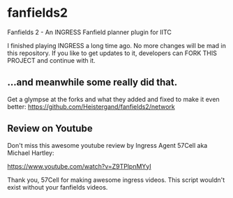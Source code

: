 # fanfields2
Fanfields 2 - An INGRESS Fanfield planner plugin for IITC

I finished playing INGRESS a long time ago. No more changes will be mad in this repository.
If you like to get updates to it, developers can FORK THIS PROJECT and continue with it.

## ...and meanwhile some really did that. 

Get a glympse at the forks and what they added and fixed to make it even better:
https://github.com/Heistergand/fanfields2/network

## Review on Youtube
Don't miss this awesome youtube review by Ingress Agent 57Cell aka Michael Hartley:

https://www.youtube.com/watch?v=Z9TPlpnMYyI

Thank you, 57Cell for making awesome ingress videos. This script wouldn't exist without your fanfields videos.

